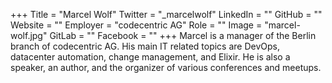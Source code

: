 +++
Title = "Marcel Wolf"
Twitter = "_marcelwolf"
LinkedIn = ""
GitHub = ""
Website = ""
Employer = "codecentric AG"
Role = ""
Image = "marcel-wolf.jpg"
GitLab = ""
Facebook = ""
+++
Marcel is a manager of the Berlin branch of codecentric AG. His main IT related topics are DevOps, datacenter automation, change management, and Elixir. He is also a speaker, an author, and the organizer of various conferences and meetups.